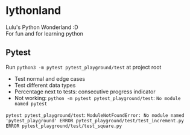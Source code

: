 # lythonland
Lulu's Python Wonderland :D <br />
For fun and for learning python

## Pytest
Run `python3 -m pytest pytest_playground/test` at project root

- Test normal and edge cases
- Test different data types
- Percentage next to tests: consecutive progress indicator
- Not working:
`python -m pytest pytest_playground/test`: `No module named pytest`

`pytest pytest_playground/test`: `ModuleNotFoundError: No module named 'pytest_playground' ERROR pytest_playground/test/test_increment.py ERROR pytest_playground/test/test_square.py`